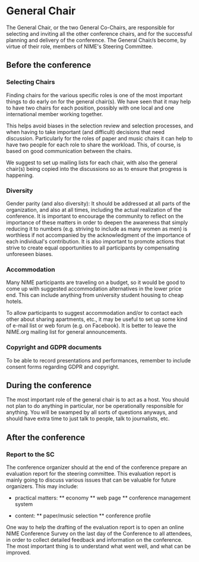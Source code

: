 # General Chair

The General Chair, or the two General Co-Chairs, are responsible for selecting and inviting all the other conference chairs, and for the successful planning and delivery of the conference. The General Chair/s become, by virtue of their role, members of NIME's Steering Committee.

## Before the conference

### Selecting Chairs

Finding chairs for the various specific roles is one of the most important things to do early on for the general chair(s). We have seen that it may help to have two chairs for each position, possibly with one local and one international member working together.

This helps avoid biases in the selection review and selection processes, and when having to take important (and difficult) decisions that need discussion. Particularly for the roles of paper and music chairs it can help to have two people for each role to share the workload. This, of course, is based on good communication between the chairs.

We suggest to set up mailing lists for each chair, with also the general chair(s) being copied into the discussions so as to ensure that progress is happening.

### Diversity

Gender parity (and also diversity): It should be addressed at all parts of the organization, and also at all times, including the actual realization of the conference. It is important to encourage the community to reflect on the importance of these matters in order to deepen the awareness that simply reducing it to numbers (e.g. striving to include as many women as men) is worthless if not accompanied by the acknowledgment of the importance of each individual's contribution. It is also important to promote actions that strive to create equal opportunities to all participants by compensating unforeseen biases.


### Accommodation

Many NIME participants are traveling on a budget, so it would be good to come up with suggested accommodation alternatives in the lower price end. This can include anything from university student housing to cheap hotels.

To allow participants to suggest accommodation and/or to contact each other about sharing apartments, etc., it may be useful to set up some kind of e-mail list or web forum (e.g. on Facebook). It is better to leave the NIME.org mailing list for general announcements.


### Copyright and GDPR documents

To be able to record presentations and performances, remember to include consent forms regarding GDPR and copyright.


## During the conference

The most important role of the general chair is to act as a host. You should not plan to do anything in particular, nor be operationally responsible for anything. You will be swamped by all sorts of questions anyways, and should have extra time to just talk to people, talk to journalists, etc.


## After the conference

### Report to the SC

The conference organizer should at the end of the conference prepare an evaluation report for the steering committee. This evaluation report is mainly going to discuss various issues that can be valuable for future organizers. This may include:

* practical matters:
** economy
** web page
** conference management system

* content:
** paper/music selection
** conference profile

One way to help the drafting of the evaluation report is to open an online NIME Conference Survey on the last day of the Conference to all attendees, in order to collect detailed feedback and information on the conference. The most important thing is to understand what went well, and what can be improved.
